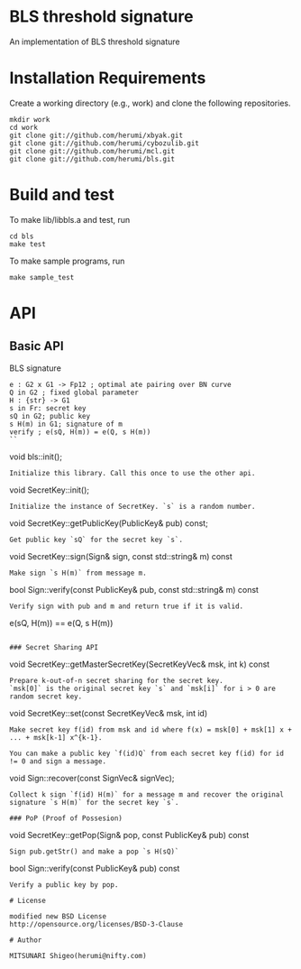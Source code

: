 # BLS threshold signature

An implementation of BLS threshold signature

# Installation Requirements

Create a working directory (e.g., work) and clone the following repositories.
```
mkdir work
cd work
git clone git://github.com/herumi/xbyak.git
git clone git://github.com/herumi/cybozulib.git
git clone git://github.com/herumi/mcl.git
git clone git://github.com/herumi/bls.git
```

# Build and test
To make lib/libbls.a and test, run
```
cd bls
make test
```
To make sample programs, run
```
make sample_test
```

# API

## Basic API

BLS signature
```
e : G2 x G1 -> Fp12 ; optimal ate pairing over BN curve
Q in G2 ; fixed global parameter
H : {str} -> G1
s in Fr: secret key
sQ in G2; public key
s H(m) in G1; signature of m
verify ; e(sQ, H(m)) = e(Q, s H(m))
``

```
void bls::init();
```
Initialize this library. Call this once to use the other api.

```
void SecretKey::init();
```
Initialize the instance of SecretKey. `s` is a random number.

```
void SecretKey::getPublicKey(PublicKey& pub) const;
```
Get public key `sQ` for the secret key `s`.

```
void SecretKey::sign(Sign& sign, const std::string& m) const
```
Make sign `s H(m)` from message m.

```
bool Sign::verify(const PublicKey& pub, const std::string& m) const
```
Verify sign with pub and m and return true if it is valid.
```
e(sQ, H(m)) == e(Q, s H(m))
```

### Secret Sharing API

```
void SecretKey::getMasterSecretKey(SecretKeyVec& msk, int k) const
```
Prepare k-out-of-n secret sharing for the secret key.
`msk[0]` is the original secret key `s` and `msk[i]` for i > 0 are random secret key.

```
void SecretKey::set(const SecretKeyVec& msk, int id)
```
Make secret key f(id) from msk and id where f(x) = msk[0] + msk[1] x + ... + msk[k-1] x^{k-1}.

You can make a public key `f(id)Q` from each secret key f(id) for id != 0 and sign a message.

```
void Sign::recover(const SignVec& signVec);
```
Collect k sign `f(id) H(m)` for a message m and recover the original signature `s H(m)` for the secret key `s`.

### PoP (Proof of Possesion)

```
void SecretKey::getPop(Sign& pop, const PublicKey& pub) const
```
Sign pub.getStr() and make a pop `s H(sQ)`

```
bool Sign::verify(const PublicKey& pub) const
```
Verify a public key by pop.

# License

modified new BSD License
http://opensource.org/licenses/BSD-3-Clause

# Author

MITSUNARI Shigeo(herumi@nifty.com)
